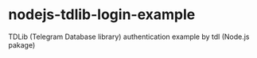 # nodejs-tdlib-login-example
TDLib (Telegram Database library) authentication example by tdl (Node.js pakage)
